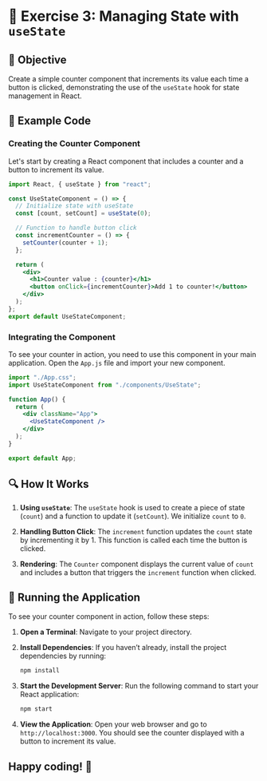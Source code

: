 # 🚀 Exercise 3: Managing State with `useState`

## 📝 Objective

Create a simple counter component that increments its value each time a button is clicked, demonstrating the use of the `useState` hook for state management in React.

## 📂 Example Code

### Creating the Counter Component

Let's start by creating a React component that includes a counter and a button to increment its value.

```jsx
import React, { useState } from "react";

const UseStateComponent = () => {
  // Initialize state with useState
  const [count, setCount] = useState(0);

  // Function to handle button click
  const incrementCounter = () => {
    setCounter(counter + 1);
  };

  return (
    <div>
      <h1>Counter value : {counter}</h1>
      <button onClick={incrementCounter}>Add 1 to counter!</button>
    </div>
  );
};
export default UseStateComponent;
```

### Integrating the Component

To see your counter in action, you need to use this component in your main application. Open the `App.js` file and import your new component.

```jsx
import "./App.css";
import UseStateComponent from "./components/UseState";

function App() {
  return (
    <div className="App">
      <UseStateComponent />
    </div>
  );
}

export default App;
```

## 🔍 How It Works

1. **Using `useState`**: The `useState` hook is used to create a piece of state (`count`) and a function to update it (`setCount`). We initialize `count` to `0`.

2. **Handling Button Click**: The `increment` function updates the `count` state by incrementing it by 1. This function is called each time the button is clicked.

3. **Rendering**: The `Counter` component displays the current value of `count` and includes a button that triggers the `increment` function when clicked.

## 🚀 Running the Application

To see your counter component in action, follow these steps:

1. **Open a Terminal**: Navigate to your project directory.

2. **Install Dependencies**: If you haven’t already, install the project dependencies by running:

   ```bash
   npm install
   ```

3. **Start the Development Server**: Run the following command to start your React application:

   ```bash
   npm start
   ```

4. **View the Application**: Open your web browser and go to `http://localhost:3000`. You should see the counter displayed with a button to increment its value.

## Happy coding! 🎉
